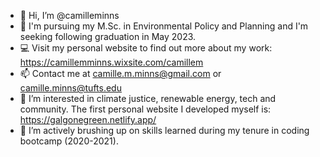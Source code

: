 - 👋 Hi, I’m @camilleminns
- 💞️ I'm pursuing my M.Sc. in Environmental Policy and Planning and I'm seeking following graduation in May 2023.
- 💻 Visit my personal website to find out more about my work: https://camillemminns.wixsite.com/camillem
- 📫 Contact me at camille.m.minns@gmail.com or camille.minns@tufts.edu
- 👀 I’m interested in climate justice, renewable energy, tech and community. The first personal website I developed myself is: https://galgonegreen.netlify.app/
- 🌱 I’m actively brushing up on skills learned during my tenure in coding bootcamp (2020-2021).

<!---
camilleminns/camilleminns is a ✨ special ✨ repository because its `README.md` (this file) appears on your GitHub profile.
You can click the Preview link to take a look at your changes.
--->

